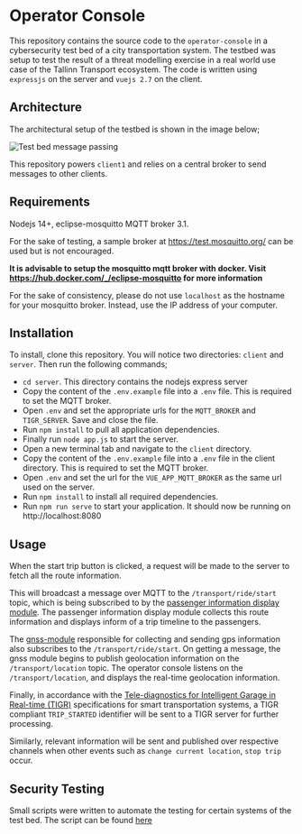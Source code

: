 # Operator Console
This repository contains the source code to the `operator-console` in a cybersecurity test bed of a city transportation system.
The testbed was setup to test the result of a threat modelling exercise in a real world use case of the Tallinn Transport ecosystem.
The code is written using `expressjs` on the server and `vuejs 2.7` on the client.

## Architecture
The architectural setup of the testbed is shown in the image below;

![Test bed message passing](https://res.cloudinary.com/devreserve/image/upload/v1627129495/Screenshot_2021-07-24_at_15.19.25_xg7tjo.png)

This repository powers `client1` and relies on a central broker to send messages to other clients.

## Requirements
Nodejs 14+, eclipse-mosquitto MQTT broker 3.1.

For the sake of testing, a sample broker at https://test.mosquitto.org/ can be used but is not encouraged.

**It is advisable to setup the mosquitto mqtt broker with docker. Visit https://hub.docker.com/_/eclipse-mosquitto for more information**

For the sake of consistency, please do not use `localhost` as the hostname for your mosquitto broker. Instead, use the IP address of your computer.

## Installation
To install, clone this repository. You will notice two directories: `client` and `server`. Then run the following commands;
- `cd server`. This directory contains the nodejs express server
- Copy the content of the `.env.example` file into a `.env` file. This is required to set the MQTT broker.
- Open `.env` and set the appropriate urls for the `MQTT_BROKER` and `TIGR_SERVER`. Save and close the file.
- Run `npm install` to pull all application dependencies.
- Finally run `node app.js` to start the server.
- Open a new terminal tab and navigate to the `client` directory.
- Copy the content of the `.env.example` file into a `.env` file in the client directory. This is required to set the MQTT broker.
- Open `.env` and set the url for the `VUE_APP_MQTT_BROKER` as the same url used on the server.
- Run `npm install` to install all required dependencies.
- Run `npm run serve` to start your application. It should now be running on http://localhost:8080

## Usage
When the start trip button is clicked, a request will be made to the server to fetch all the route information. 

This will broadcast a message over MQTT to the `/transport/ride/start` topic, which is being subscribed to by the [passenger information display module](https://github.com/therealSMAT/thesis-pid-client). The passenger information display module collects this route information and displays inform of a trip timeline to the passengers. 

The [gnss-module](https://github.com/therealSMAT/thesis-gnss-module) responsible for collecting and sending gps information also subscribes to the `/transport/ride/start`. On getting a message, the gnss module begins to publish geolocation information on the `/transport/location` topic. The operator console listens on the `/transport/location`, and displays the real-time geolocation information.

Finally, in accordance with the [Tele-diagnostics for Intelligent Garage in Real-time (TIGR)](http://www.digigroupinformatica.it/download/TIGR%20protocol%20-%20Technical%20specifications%20-%20EBSF_2%20Ed1.6%20(gen%202019).pdf) specifications for smart transportation systems, a TIGR compliant `TRIP_STARTED` identifier will be sent to a TIGR server for further processing.

Similarly, relevant information will be sent and published over respective channels when other events such as `change current location`, `stop trip` occur.

## Security Testing
Small scripts were written to automate the testing for certain systems of the test bed. The script can be found [here](https://github.com/therealSMAT/thesis-sec-tests)

